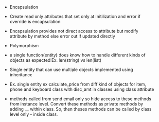 - Encapsulation
- Create read only attributes that set only at initilization and error if override is encapsulation            
- Encapsulation provides not direct access to attribute but modify attribute by method else error out if updated directly

- Polymorphism
- a single function(entity) does know how to handle different kinds of objects as expected!Ex. len(string) vs len(list)
- Single entity that can use multiple objects implemented using inheritance 
- Ex. single entity ex calculate_price from diff kind of objects for item, phone and keyboard class with disc_amt in classes using class attribute 

- methods called from send email only so hide access to these methods from instance level. Convert these methods as private methods by adding __ within class. So, then theses methods can be called by class level only - inside class. 

